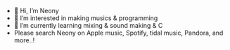 - 👋 Hi, I’m Neony
- 👀 I’m interested in making musics & programming
- 🌱 I’m currently learning mixing & sound making & C
- Please search Neony on Apple music, Spotify, tidal music, Pandora, and more..!


<!---
Neony-Producer/Neony-Producer is a ✨ special ✨ repository because its `README.md` (this file) appears on your GitHub profile.
You can click the Preview link to take a look at your changes.
--->
